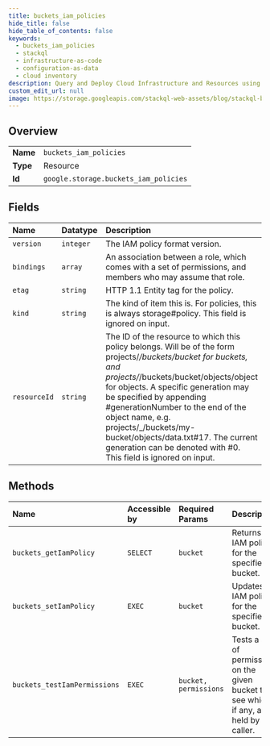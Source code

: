 ```yaml
---
title: buckets_iam_policies
hide_title: false
hide_table_of_contents: false
keywords:
  - buckets_iam_policies
  - stackql
  - infrastructure-as-code
  - configuration-as-data
  - cloud inventory
description: Query and Deploy Cloud Infrastructure and Resources using SQL
custom_edit_url: null
image: https://storage.googleapis.com/stackql-web-assets/blog/stackql-blog-post-featured-image.png
---
```

  
    

## Overview
<table><tbody>
<tr><td><b>Name</b></td><td><code>buckets_iam_policies</code></td></tr>
<tr><td><b>Type</b></td><td>Resource</td></tr>
<tr><td><b>Id</b></td><td><code>google.storage.buckets_iam_policies</code></td></tr>
</tbody></table>

## Fields
| Name | Datatype | Description |
|:-----|:---------|:------------|
| `version` | `integer` | The IAM policy format version. |
| `bindings` | `array` | An association between a role, which comes with a set of permissions, and members who may assume that role. |
| `etag` | `string` | HTTP 1.1  Entity tag for the policy. |
| `kind` | `string` | The kind of item this is. For policies, this is always storage#policy. This field is ignored on input. |
| `resourceId` | `string` | The ID of the resource to which this policy belongs. Will be of the form projects/_/buckets/bucket for buckets, and projects/_/buckets/bucket/objects/object for objects. A specific generation may be specified by appending #generationNumber to the end of the object name, e.g. projects/_/buckets/my-bucket/objects/data.txt#17. The current generation can be denoted with #0. This field is ignored on input. |
## Methods
| Name | Accessible by | Required Params | Description |
|:-----|:--------------|:----------------|:------------|
| `buckets_getIamPolicy` | `SELECT` | `bucket` | Returns an IAM policy for the specified bucket. |
| `buckets_setIamPolicy` | `EXEC` | `bucket` | Updates an IAM policy for the specified bucket. |
| `buckets_testIamPermissions` | `EXEC` | `bucket, permissions` | Tests a set of permissions on the given bucket to see which, if any, are held by the caller. |
